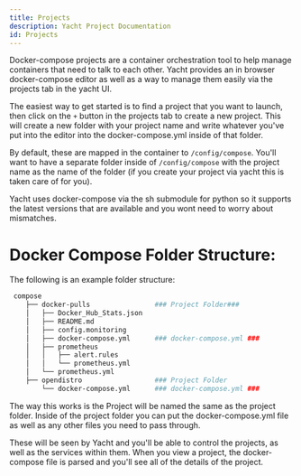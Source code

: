 ```yaml
---
title: Projects
description: Yacht Project Documentation
id: Projects
---
```

Docker-compose projects are a container orchestration tool to help manage containers that need to talk to each other. Yacht provides an in browser docker-compose editor as well as a way to manage them easily via the projects tab in the yacht UI.

The easiest way to get started is to find a project that you want to launch, then click on the `+` button in the projects tab to create a new project. This will create a new folder with your project name and write whatever you've put into the editor into the docker-compose.yml inside of that folder.

By default, these are mapped in the container to `/config/compose`. You'll want to have a separate folder inside of `/config/compose` with the project name as the name of the folder (if you create your project via yacht this is taken care of for you).

Yacht uses docker-compose via the sh submodule for python so it supports the latest versions that are available and you wont need to worry about mismatches.


# Docker Compose Folder Structure:
The following is an example folder structure:

```bash
 compose
    ├── docker-pulls                ### Project Folder###
    │   ├── Docker_Hub_Stats.json
    │   ├── README.md
    │   ├── config.monitoring
    │   ├── docker-compose.yml      ### docker-compose.yml ###
    │   ├── prometheus
    │   │   ├── alert.rules
    │   │   └── prometheus.yml
    │   └── prometheus.yml
    ├── opendistro                  ### Project Folder
        └── docker-compose.yml      ### docker-compose.yml ###
```

The way this works is the Project will be named the same as the project folder. Inside of the project folder you can put the docker-compose.yml file as well as any other files you need to pass through.

These will be seen by Yacht and you'll be able to control the projects, as well as the services within them. When you view a project, the docker-compose file is parsed and you'll see all of the details of the project.
